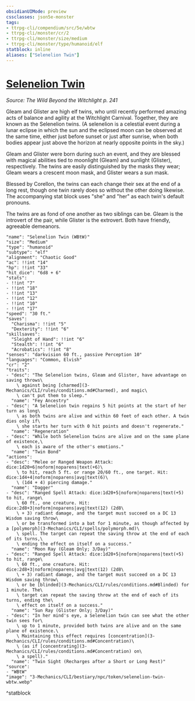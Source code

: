 ```yaml
---
obsidianUIMode: preview
cssclasses: json5e-monster
tags:
- ttrpg-cli/compendium/src/5e/wbtw
- ttrpg-cli/monster/cr/2
- ttrpg-cli/monster/size/medium
- ttrpg-cli/monster/type/humanoid/elf
statblock: inline
aliases: ["Selenelion Twin"]
---
```

# [Selenelion Twin](3-Mechanics\CLI\bestiary\npc/selenelion-twin-wbtw.md)
*Source: The Wild Beyond the Witchlight p. 241*  

Gleam and Glister are high elf twins, who until recently performed amazing acts of balance and agility at the Witchlight Carnival. Together, they are known as the Selenelion twins. (A selenelion is a celestial event during a lunar eclipse in which the sun and the eclipsed moon can be observed at the same time, either just before sunset or just after sunrise, when both bodies appear just above the horizon at nearly opposite points in the sky.)

Gleam and Glister were born during such an event, and they are blessed with magical abilities tied to moonlight (Gleam) and sunlight (Glister), respectively. The twins are easily distinguished by the masks they wear; Gleam wears a crescent moon mask, and Glister wears a sun mask.

Blessed by Corellon, the twins can each change their sex at the end of a long rest, though one twin rarely does so without the other doing likewise. The accompanying stat block uses "she" and "her" as each twin's default pronouns.

The twins are as fond of one another as two siblings can be. Gleam is the introvert of the pair, while Glister is the extrovert. Both have friendly, agreeable demeanors.

```statblock
"name": "Selenelion Twin (WBtW)"
"size": "Medium"
"type": "humanoid"
"subtype": "elf"
"alignment": "Chaotic Good"
"ac": !!int "14"
"hp": !!int "33"
"hit_dice": "6d8 + 6"
"stats":
- !!int "7"
- !!int "18"
- !!int "13"
- !!int "12"
- !!int "10"
- !!int "17"
"speed": "30 ft."
"saves":
  "Charisma": !!int "5"
  "Dexterity": !!int "6"
"skillsaves":
  "Sleight of Hand": !!int "6"
  "Stealth": !!int "6"
  "Acrobatics": !!int "8"
"senses": "darkvision 60 ft., passive Perception 10"
"languages": "Common, Elvish"
"cr": "2"
"traits":
- "desc": "The Selenelion twins, Gleam and Glister, have advantage on saving throws\
    \ against being [charmed](3-Mechanics/CLI/rules/conditions.md#Charmed), and magic\
    \ can't put them to sleep."
  "name": "Fey Ancestry"
- "desc": "A Selenelion twin regains 5 hit points at the start of her turn as long\
    \ as both twins are alive and within 60 feet of each other. A twin dies only if\
    \ she starts her turn with 0 hit points and doesn't regenerate."
  "name": "Regeneration"
- "desc": "While both Selenelion twins are alive and on the same plane of existence,\
    \ each is aware of the other's emotions."
  "name": "Twin Bond"
"actions":
- "desc": "Melee or Ranged Weapon Attack: dice:1d20+6|noform|noparens|text(+6)\
    \ to hit, reach 5 ft. or range 20/60 ft., one target. Hit: dice:1d4+4|noform|noparens|avg|text(6)\
    \ (1d4 + 4) piercing damage."
  "name": "Dagger"
- "desc": "Ranged Spell Attack: dice:1d20+5|noform|noparens|text(+5) to hit, range\
    \ 60 ft., one creature. Hit: dice:2d8+3|noform|noparens|avg|text(12) (2d8\
    \ + 3) radiant damage, and the target must succeed on a DC 13 Wisdom saving throw\
    \ or be transformed into a bat for 1 minute, as though affected by a [polymorph](3-Mechanics/CLI/spells/polymorph.md)\
    \ spell. The target can repeat the saving throw at the end of each of its turns,\
    \ ending the effect on itself on a success."
  "name": "Moon Ray (Gleam Only; 3/Day)"
- "desc": "Ranged Spell Attack: dice:1d20+5|noform|noparens|text(+5) to hit, range\
    \ 60 ft., one creature. Hit: dice:2d8+3|noform|noparens|avg|text(12) (2d8\
    \ + 3) radiant damage, and the target must succeed on a DC 13 Wisdom saving throw\
    \ or be [blinded](3-Mechanics/CLI/rules/conditions.md#Blinded) for 1 minute. The\
    \ target can repeat the saving throw at the end of each of its turns, ending the\
    \ effect on itself on a success."
  "name": "Sun Ray (Glister Only; 3/Day)"
- "desc": "In her mind's eye, a Selenelion twin can see what the other twin sees for\
    \ up to 1 minute, provided both twins are alive and on the same plane of existence.\
    \ Maintaining this effect requires [concentration](3-Mechanics/CLI/rules/conditions.md#Concentration)\
    \ (as if [concentrating](3-Mechanics/CLI/rules/conditions.md#Concentration) on\
    \ a spell)."
  "name": "Twin Sight (Recharges after a Short or Long Rest)"
"source":
- "WBtW"
"image": "3-Mechanics/CLI/bestiary/npc/token/selenelion-twin-wbtw.webp"
```
^statblock